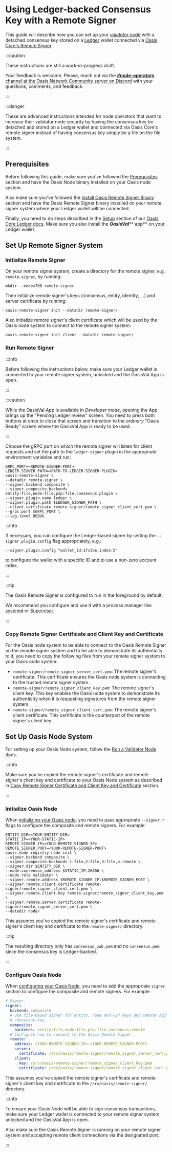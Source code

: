 # Using Ledger-backed Consensus Key with a Remote Signer

This guide will describe how you can set up your [_validator_ node](../set-up-your-node/run-validator.md) with a detached consensus key stored on a [Ledger](https://www.ledger.com) wallet connected via [Oasis Core's Remote Signer](https://github.com/oasisprotocol/oasis-core/tree/master/go/oasis-remote-signer).

:::caution

These instructions are still a work-in-progress draft.

Your feedback is welcome. Please, reach out via the [**#node-operators** channel at the Oasis Network Community server on Discord](../../oasis-network/connect-with-us.md) with your questions, comments, and feedback.

:::

:::danger

These are advanced instructions intended for node operators that want to increase their validator node security by having the consensus key be detached and stored on a Ledger wallet and connected via Oasis Core's remote signer instead of having consensus key simply be a file on the file system.

:::

## Prerequisites

Before following this guide, make sure you've followed the [Prerequisites](../prerequisites/README.mdx) section and have the Oasis Node binary installed on your Oasis node system.

Also make sure you've followed the [Install Oasis Remote Signer Binary](install-oasis-remote-signer-binary.md) section and have the Oasis Remote Signer binary installed on your remote signer system where your Ledger wallet will be connected.

Finally, you need to do steps described in the [Setup](/oasis-core-ledger/usage/setup) section of our [Oasis Core Ledger docs](/oasis-core-ledger). Make sure you also install the _**OasisVal**_** app** on your Ledger wallet.

## Set Up Remote Signer System

### Initialize Remote Signer

On your remote signer system, create a directory for the remote signer, e.g. `remote-signer`, by running:

```
mkdir --mode=700 remote-signer
```

Then initialize remote signer's keys (consensus, entity, identity, ...) and server certificate by running:

```
oasis-remote-signer init --datadir remote-signer/
```

Also initialize remote signer's client certificate which will be used by the Oasis node system to connect to the remote signer system:

```
oasis-remote-signer init_client --datadir remote-signer/
```

### Run Remote Signer

:::info

Before following the instructions below, make sure your Ledger wallet is connected to your remote signer system, unlocked and the OasisVal App is open.

:::

:::caution

While the OasisVal App is available in _Developer mode_, opening the App brings up the "Pending Ledger review" screen. You need to press both buttons at once to close that screen and transition to the _ordinary_ "Oasis Ready" screen where the OasisVal App is ready to be used.

:::

Choose the gRPC port on which the remote signer will listen for client requests and set the path to the `ledger-signer` plugin in the appropriate environment variables and run:

```
GRPC_PORT=<REMOTE-SIGNER-PORT>
LEDGER_SIGNER_PATH=<PATH-TO-LEDGER-SIGNER-PLUGIN>
oasis-remote-signer \
--datadir remote-signer \
--signer.backend composite \
--signer.composite.backends entity:file,node:file,p2p:file,consensus:plugin \
--signer.plugin.name ledger \
--signer.plugin.path $LEDGER_SIGNER_PATH \
--client.certificate remote-signer/remote_signer_client_cert.pem \
--grpc.port $GRPC_PORT \
--log.level DEBUG
```

:::info

If necessary, you can configure the Ledger-based signer by setting the `--signer.plugin.config` flag appropriately, e.g.:

```
--signer.plugin.config "wallet_id:1fc3be,index:5"
```

to configure the wallet with a specific ID and to use a non-zero account index.

:::

:::tip

The Oasis Remote Signer is configured to run in the foreground by default.

We recommend you configure and use it with a process manager like [systemd](https://github.com/systemd/systemd) or [Supervisor](http://supervisord.org).

:::

### Copy Remote Signer Certificate and Client Key and Certificate

For the Oasis node system to be able to connect to the Oasis Remote Signer on the remote signer system and to be able to demonstrate its authenticity to it, you need to copy the following files from your remote signer system to your Oasis node system:

* `remote-signer/remote_signer_server_cert.pem`: The remote signer's certificate. This certificate ensures the Oasis node system is connecting to the trusted remote signer system.
* `remote-signer/remote_signer_client_key.pem`: The remote signer's client key. This key enables the Oasis node system to demonstrate its authenticity when it is requesting signatures from the remote signer system.
* `remote-signer/remote_signer_client_cert.pem`: The remote signer's client certificate. This certificate is the counterpart of the remote signer's client key.

## Set Up Oasis Node System

For setting up your Oasis Node system, follow the [Run a Validator Node](../set-up-your-node/run-validator.md) docs.

:::info

Make sure you've copied the remote signer's certificate and remote signer's client key and certificate to your Oasis Node system as described in [Copy Remote Signer Certificate and Client Key and Certificate](using-ledger-backed-consensus-key-with-a-remote-signer.md#copy-remote-signer-certificate-and-client-key-and-certificate) section.

:::

### Initialize Oasis Node

When [initializing your Oasis node](../set-up-your-node/run-validator.md#initializing-a-node), you need to pass appropriate `--signer.*` flags to configure the composite and remote signers. For example:

```
ENTITY_DIR=<YOUR-ENTITY-DIR>
STATIC_IP=<YOUR-STATIC-IP>
REMOTE_SIGNER_IP=<YOUR-REMOTE-SIGNER-IP>
REMOTE_SIGNER_PORT=<YOUR-REMOTE-SIGNER-PORT>
oasis-node registry node init \
--signer.backend composite \
--signer.composite.backends 1:file,2:file,3:file,4:remote \
--signer.dir $ENTITY_DIR \
--node.consensus_address $STATIC_IP:26656 \
--node.role validator \
--signer.remote.address $REMOTE_SIGNER_IP:$REMOTE_SIGNER_PORT \
--signer.remote.client.certificate remote-signer/remote_signer_client_cert.pem \
--signer.remote.client.key remote-signer/remote_signer_client_key.pem \
--signer.remote.server.certificate remote-signer/remote_signer_server_cert.pem \
--datadir node/
```

This assumes you've copied the remote signer's certificate and remote signer's client key and certificate to the `remote-signer/` directory.

:::tip

The resulting directory only has `consensus_pub.pem` and no `consensus.pem` since the consensus key is Ledger-backed.

:::

### Configure Oasis Node

When [configuring your Oasis Node](../set-up-your-node/run-validator.md#configuring-the-oasis-node), you need to add the appropriate `signer` section to configure the composite and remote signers. For example:

```yaml
# Signer.
signer:
  backend: composite
  # Use file-based signer for entity, node and P2P keys and remote signer for the
  # consensus key.
  composite:
    backends: entity:file,node:file,p2p:file,consensus:remote
  # Configure how to connect to the Oasis Remote Signer.
  remote:
    address: <YOUR-REMOTE-SIGNER-IP>:<YOUR-REMOTE-SIGNER-PORT>
    server:
      certificate: /srv/oasis/remote-signer/remote_signer_server_cert.pem
    client:
      key: /srv/oasis/remote-signer/remote_signer_client_key.pem
      certificate: /srv/oasis/remote-signer/remote_signer_client_cert.pem
```

This assumes you've copied the remote signer's certificate and remote signer's client key and certificate to the `/srv/oasis/remote-signer/` directory.

:::info

To ensure your Oasis Node will be able to sign consensus transactions, make sure your Ledger wallet is connected to your remote signer system, unlocked and the OasisVal App is open.

Also make sure the Oasis Remote Signer is running on your remote signer system and accepting remote client connections via the designated port.

:::
